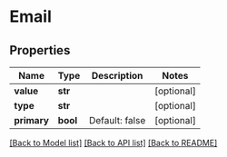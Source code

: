 # Email

## Properties
Name | Type | Description | Notes
------------ | ------------- | ------------- | -------------
**value** | **str** |  | [optional] 
**type** | **str** |  | [optional] 
**primary** | **bool** | Default: false | [optional] 

[[Back to Model list]](../README.md#documentation-for-models) [[Back to API list]](../README.md#documentation-for-api-endpoints) [[Back to README]](../README.md)


